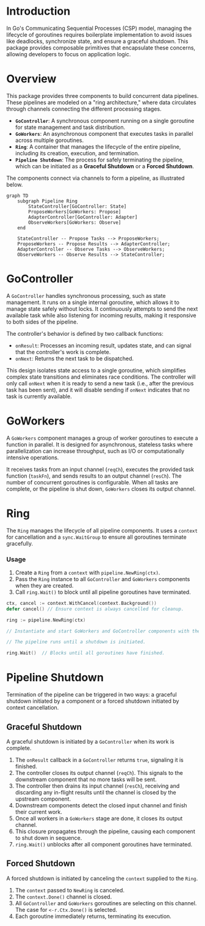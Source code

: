 # Introduction

In Go's Communicating Sequential Processes (CSP) model, managing the lifecycle of goroutines requires boilerplate implementation to avoid issues like deadlocks, synchronize state, and ensure a graceful shutdown. This package provides composable primitives that encapsulate these concerns, allowing developers to focus on application logic.

# Overview

This package provides three components to build concurrent data pipelines. These pipelines are modeled on a "ring architecture," where data circulates through channels connecting the different processing stages.

*   **`GoController`**: A synchronous component running on a single goroutine for state management and task distribution.
*   **`GoWorkers`**: An asynchronous component that executes tasks in parallel across multiple goroutines.
*   **`Ring`**: A container that manages the lifecycle of the entire pipeline, including its creation, execution, and termination.
*   **`Pipeline Shutdown`**: The process for safely terminating the pipeline, which can be initiated as a **Graceful Shutdown** or a **Forced Shutdown**.

The components connect via channels to form a pipeline, as illustrated below.

```mermaid
graph TD
    subgraph Pipeline Ring
        StateController[GoController: State]
        ProposeWorkers[GoWorkers: Propose]
        AdapterController[GoController: Adapter]
        ObserveWorkers[GoWorkers: Observe]
    end

    StateController -- Propose Tasks --> ProposeWorkers;
    ProposeWorkers -- Propose Results --> AdapterController;
    AdapterController -- Observe Tasks --> ObserveWorkers;
    ObserveWorkers -- Observe Results --> StateController;
```

# GoController

A `GoController` handles synchronous processing, such as state management. It runs on a single internal goroutine, which allows it to manage state safely without locks. It continuously attempts to send the next available task while also listening for incoming results, making it responsive to both sides of the pipeline.

The controller's behavior is defined by two callback functions:
*   `onResult`: Processes an incoming result, updates state, and can signal that the controller's work is complete.
*   `onNext`: Returns the next task to be dispatched.

This design isolates state access to a single goroutine, which simplifies complex state transitions and eliminates race conditions. The controller will only call `onNext` when it is ready to send a new task (i.e., after the previous task has been sent), and it will disable sending if `onNext` indicates that no task is currently available.

# GoWorkers

A `GoWorkers` component manages a group of worker goroutines to execute a function in parallel. It is designed for asynchronous, stateless tasks where parallelization can increase throughput, such as I/O or computationally intensive operations.

It receives tasks from an input channel (`reqCh`), executes the provided task function (`taskFn`), and sends results to an output channel (`resCh`). The number of concurrent goroutines is configurable. When all tasks are complete, or the pipeline is shut down, `GoWorkers` closes its output channel.

# Ring

The `Ring` manages the lifecycle of all pipeline components. It uses a `context` for cancellation and a `sync.WaitGroup` to ensure all goroutines terminate gracefully.

### Usage

1.  Create a `Ring` from a `context` with `pipeline.NewRing(ctx)`.
2.  Pass the `Ring` instance to all `GoController` and `GoWorkers` components when they are created.
3.  Call `ring.Wait()` to block until all pipeline goroutines have terminated.

```go
ctx, cancel := context.WithCancel(context.Background())
defer cancel() // Ensure context is always cancelled for cleanup.

ring := pipeline.NewRing(ctx)

// Instantiate and start GoWorkers and GoController components with the ring.

// The pipeline runs until a shutdown is initiated.

ring.Wait()  // Blocks until all goroutines have finished.
```

# Pipeline Shutdown

Termination of the pipeline can be triggered in two ways: a graceful shutdown initiated by a component or a forced shutdown initiated by context cancellation.

## Graceful Shutdown

A graceful shutdown is initiated by a `GoController` when its work is complete.

1.  The `onResult` callback in a `GoController` returns `true`, signaling it is finished.
2.  The controller closes its output channel (`reqCh`). This signals to the downstream component that no more tasks will be sent.
3.  The controller then drains its input channel (`resCh`), receiving and discarding any in-flight results until the channel is closed by the upstream component.
4.  Downstream components detect the closed input channel and finish their current work.
5.  Once all workers in a `GoWorkers` stage are done, it closes its output channel.
6.  This closure propagates through the pipeline, causing each component to shut down in sequence.
7.  `ring.Wait()` unblocks after all component goroutines have terminated.

## Forced Shutdown

A forced shutdown is initiated by canceling the `context` supplied to the `Ring`.

1.  The `context` passed to `NewRing` is canceled.
2.  The `context.Done()` channel is closed.
3.  All `GoController` and `GoWorkers` goroutines are selecting on this channel. The case for `<-r.Ctx.Done()` is selected.
4.  Each goroutine immediately returns, terminating its execution.